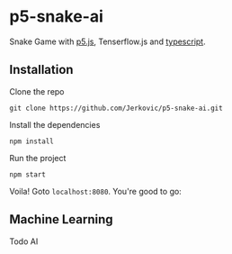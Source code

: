 # p5-snake-ai

Snake Game with [p5.js](https://p5js.org/), Tenserflow.js and [typescript](https://www.typescriptlang.org/).

## Installation

Clone the repo

```
git clone https://github.com/Jerkovic/p5-snake-ai.git
```


Install the dependencies

```
npm install
```

Run the project

```
npm start
```

Voila! Goto `localhost:8080`. You're good to go:

## Machine Learning 

Todo AI 
